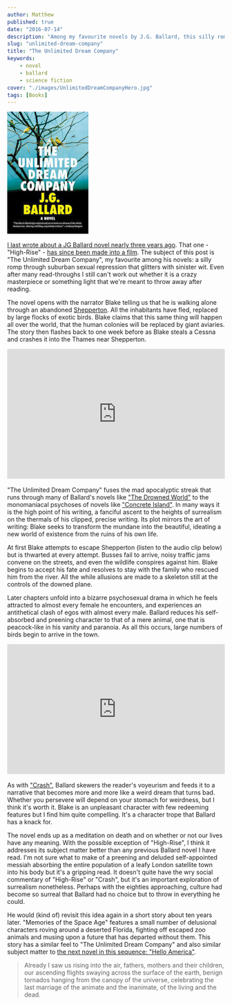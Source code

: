 ```yaml
---
author: Matthew
published: true
date: "2016-07-14"
description: "Among my favourite novels by J.G. Ballard, this silly romp through suburban sexual repression glitters with a sinister wit."
slug: "unlimited-dream-company" 
title: "The Unlimited Dream Company"
keywords:
    - novel
    - ballard
    - science fiction
cover: "./images/UnlimitedDreamCompanyHero.jpg"
tags: [Books]
---
```


<div class="align-left book-cover"><img src="./images/Ballard_Unlimited_Dream_Company.jpg"></div>

[I last wrote about a JG Ballard novel nearly three years ago](/high-rise/). That one - "High-Rise" - [has since been made into a film](https://www.theguardian.com/film/2016/mar/20/high-rise-review-ben-wheatley-jg-ballard-tom-hiddleston). The subject of this post is "The Unlimited Dream Company", my favourite among his novels: a silly romp through suburban sexual repression that glitters with sinister wit. Even after many read-throughs I still can't work out whether it is a crazy masterpiece or something light that we're meant to throw away after reading.

The novel opens with the narrator Blake telling us that he is walking alone through an abandoned [Shepperton](https://en.wikipedia.org/wiki/Shepperton). All the inhabitants have fled, replaced by large flocks of exotic birds. Blake claims that this same thing will happen all over the world, that the human colonies will be replaced by giant aviaries. The story then flashes back to one week before as Blake steals a Cessna and crashes it into the Thames near Shepperton. 

<iframe width="100%" height="300" scrolling="no" frameborder="no" allow="autoplay" src="https://w.soundcloud.com/player/?url=https%3A//api.soundcloud.com/tracks/551354163&color=%23151b08&auto_play=false&hide_related=false&show_comments=true&show_user=true&show_reposts=false&show_teaser=true&visual=true"></iframe>

"The Unlimited Dream Company" fuses the mad apocalyptic streak that runs through many of Ballard's novels like ["The Drowned World"](/the-drowned-world/) to the monomaniacal psychoses of novels like ["Concrete Island"](/concrete-island/). In many ways it is the high point of his writing, a fanciful ascent to the heights of surrealism on the thermals of his clipped, precise writing. Its plot mirrors the art of writing: Blake seeks to transform the mundane into the beautiful, ideating a new world of existence from the ruins of his own life.

At first Blake attempts to escape Shepperton (listen to the audio clip below) but is thwarted at every attempt. Busses fail to arrive, noisy traffic jams convene on the streets, and even the wildlife conspires against him. Blake begins to accept his fate and resolves to stay with the family who rescued him from the river. All the while allusions are made to a skeleton still at the controls of the downed plane.

Later chapters unfold into a bizarre psychosexual drama in which he feels attracted to almost every female he encounters, and experiences an antithetical clash of egos with almost every male. Ballard reduces his self-absorbed and preening character to that of a mere animal, one that is peacock-like in his vanity and paranoia. As all this occurs, large numbers of birds begin to arrive in the town. 

<iframe width="100%" height="300" scrolling="no" frameborder="no" allow="autoplay" src="https://w.soundcloud.com/player/?url=https%3A//api.soundcloud.com/tracks/551355168&color=%2320868a&auto_play=false&hide_related=false&show_comments=true&show_user=true&show_reposts=false&show_teaser=true&visual=true"></iframe>

As with ["Crash"](/crash/), Ballard skewers the reader's voyeurism and feeds it to a narrative that becomes more and more like a weird dream that turns bad. Whether you persevere will depend on your stomach for weirdness, but I think it's worth it. Blake is an unpleasant character with few redeeming features but I find him quite compelling. It's a character trope that Ballard has a knack for.

The novel ends up as a meditation on death and on whether or not our lives have any meaning. With the possible exception of "High-Rise", I think it addresses its subject matter better than any previous Ballard novel I have read. I'm not sure what to make of a preening and deluded self-appointed messiah absorbing the entire population of a leafy London satellite town into his body but it's a gripping read. It doesn't quite have the wry social commentary of "High-Rise" or "Crash", but it's an important exploration of surrealism nonetheless. Perhaps with the eighties approaching, culture had become so surreal that Ballard had no choice but to throw in everything he could.

He would (kind of) revisit this idea again in a short story about ten years later. "Memories of the Space Age" features a small number of delusional characters roving around a deserted Florida, fighting off escaped zoo animals and musing upon a future that has departed without them. This story has a similar feel to "The Unlimited Dream Company" and also similar subject matter to [the next novel in this sequence: "Hello America"](https://en.wikipedia.org/wiki/Hello_America).

> Already I saw us rising into the air, fathers, mothers and their children, our ascending flights swaying across the surface of the earth, benign tornados hanging from the canopy of the universe, celebrating the last marriage of the animate and the inanimate, of the living and the dead.